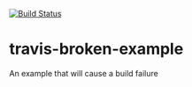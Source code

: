 [![Build Status](https://travis-ci.org/deoakshay/travis-broken-example.svg?branch=master)](https://travis-ci.org/deoakshay/travis-broken-example)

# travis-broken-example

An example that will cause a build failure


